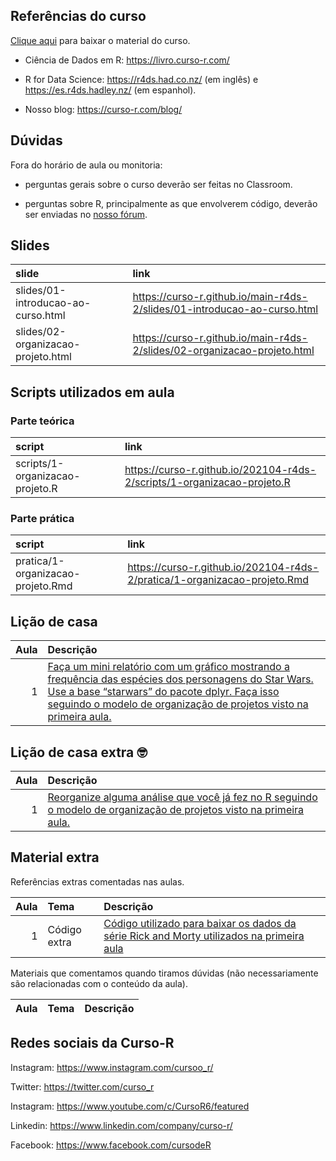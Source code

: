
<!-- README.md is generated from README.Rmd. Please edit that file -->

## Referências do curso

[Clique
aqui](https://github.com/curso-r/main-r4ds-2/raw/master/material_do_curso.zip)
para baixar o material do curso.

  - Ciência de Dados em R: <https://livro.curso-r.com/>

  - R for Data Science: <https://r4ds.had.co.nz/> (em inglês) e
    <https://es.r4ds.hadley.nz/> (em espanhol).

  - Nosso blog: <https://curso-r.com/blog/>

## Dúvidas

Fora do horário de aula ou monitoria:

  - perguntas gerais sobre o curso deverão ser feitas no Classroom.

  - perguntas sobre R, principalmente as que envolverem código, deverão
    ser enviadas no [nosso fórum](https://discourse.curso-r.com/).

## Slides

| slide                              | link                                                                       |
| :--------------------------------- | :------------------------------------------------------------------------- |
| slides/01-introducao-ao-curso.html | <https://curso-r.github.io/main-r4ds-2/slides/01-introducao-ao-curso.html> |
| slides/02-organizacao-projeto.html | <https://curso-r.github.io/main-r4ds-2/slides/02-organizacao-projeto.html> |

## Scripts utilizados em aula

### Parte teórica

| script                          | link                                                                      |
| :------------------------------ | :------------------------------------------------------------------------ |
| scripts/1-organizacao-projeto.R | <https://curso-r.github.io/202104-r4ds-2/scripts/1-organizacao-projeto.R> |

### Parte prática

| script                            | link                                                                        |
| :-------------------------------- | :-------------------------------------------------------------------------- |
| pratica/1-organizacao-projeto.Rmd | <https://curso-r.github.io/202104-r4ds-2/pratica/1-organizacao-projeto.Rmd> |

## Lição de casa

| Aula | Descrição                                                                                                                                                                                                                                                                            |
| ---: | :----------------------------------------------------------------------------------------------------------------------------------------------------------------------------------------------------------------------------------------------------------------------------------- |
|    1 | [Faça um mini relatório com um gráfico mostrando a frequência das espécies dos personagens do Star Wars. Use a base “starwars” do pacote dplyr. Faça isso seguindo o modelo de organização de projetos visto na primeira aula.](https://dplyr.tidyverse.org/reference/starwars.html) |

## Lição de casa extra 🤓

| Aula | Descrição                                                                                                                                                                                       |
| ---: | :---------------------------------------------------------------------------------------------------------------------------------------------------------------------------------------------- |
|    1 | [Reorganize alguma análise que você já fez no R seguindo o modelo de organização de projetos visto na primeira aula.](https://curso-r.github.io/main-r4ds-2/slides/02-organizacao-projeto.html) |

## Material extra

Referências extras comentadas nas aulas.

| Aula | Tema         | Descrição                                                                                                                                                                           |
| ---: | :----------- | :---------------------------------------------------------------------------------------------------------------------------------------------------------------------------------- |
|    1 | Código extra | [Código utilizado para baixar os dados da série Rick and Morty utilizados na primeira aula](https://raw.githubusercontent.com/curso-r/main-r4ds-2/master/data-raw/rick_and_morty.R) |

Materiais que comentamos quando tiramos dúvidas (não necessariamente são
relacionadas com o conteúdo da aula).

| Aula | Tema | Descrição |
| ---: | :--- | :-------- |

## Redes sociais da Curso-R

Instagram: <https://www.instagram.com/cursoo_r/>

Twitter: <https://twitter.com/curso_r>

Instagram: <https://www.youtube.com/c/CursoR6/featured>

Linkedin: <https://www.linkedin.com/company/curso-r/>

Facebook: <https://www.facebook.com/cursodeR>
